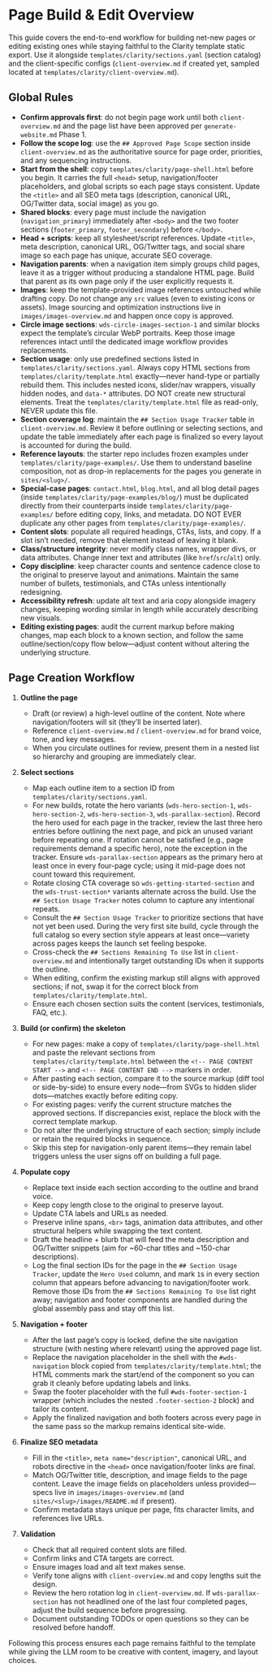 # Page Build & Edit Overview

This guide covers the end-to-end workflow for building net-new pages or editing existing ones while staying faithful to the Clarity template static export. Use it alongside `templates/clarity/sections.yaml` (section catalog) and the client-specific configs (`client-overview.md` if created yet, sampled located at `templates/clarity/client-overview.md`).

## Global Rules
- **Confirm approvals first**: do not begin page work until both `client-overview.md` and the page list have been approved per `generate-website.md` Phase 1.
- **Follow the scope log**: use the `## Approved Page Scope` section inside `client-overview.md` as the authoritative source for page order, priorities, and any sequencing instructions.
- **Start from the shell**: copy `templates/clarity/page-shell.html` before you begin. It carries the full `<head>` setup, navigation/footer placeholders, and global scripts so each page stays consistent. Update the `<title>` and all SEO meta tags (description, canonical URL, OG/Twitter data, social image) as you go.
- **Shared blocks**: every page must include the navigation (`navigation_primary`) immediately after `<body>` and the two footer sections (`footer_primary`, `footer_secondary`) before `</body>`.
- **Head + scripts**: keep all stylesheet/script references. Update `<title>`, meta description, canonical URL, OG/Twitter tags, and social share image so each page has unique, accurate SEO coverage.
- **Navigation parents**: when a navigation item simply groups child pages, leave it as a trigger without producing a standalone HTML page. Build that parent as its own page only if the user explicitly requests it.
- **Images**: keep the template-provided image references untouched while drafting copy. Do not change any `src` values (even to existing icons or assets). Image sourcing and optimization instructions live in `images/images-overview.md` and happen once copy is approved.
- **Circle image sections**: `wds-circle-images-section-1` and similar blocks expect the template’s circular WebP portraits. Keep those image references intact until the dedicated image workflow provides replacements.
- **Section usage**: only use predefined sections listed in `templates/clarity/sections.yaml`. Always copy HTML sections from `templates/clarity/template.html` exactly—never hand-type or partially rebuild them. This includes nested icons, slider/nav wrappers, visually hidden nodes, and `data-*` attributes. DO NOT create new structural elements. Treat the `templates/clarity/template.html` file as read-only, NEVER update this file. 
- **Section coverage log**: maintain the `## Section Usage Tracker` table in `client-overview.md`. Review it before outlining or selecting sections, and update the table immediately after each page is finalized so every layout is accounted for during the build.
- **Reference layouts**: the starter repo includes frozen examples under `templates/clarity/page-examples/`. Use them to understand baseline composition, not as drop-in replacements for the pages you generate in `sites/<slug>/`.
- **Special-case pages**: `contact.html`, `blog.html`, and all blog detail pages (inside `templates/clarity/page-examples/blog/`) must be duplicated directly from their counterparts inside `templates/clarity/page-examples/` before editing copy, links, and metadata. DO NOT EVER duplicate any other pages from `templates/clarity/page-examples/`.
- **Content slots**: populate all required headings, CTAs, lists, and copy. If a slot isn’t needed, remove that element instead of leaving it blank.
- **Class/structure integrity**: never modify class names, wrapper divs, or data attributes. Change inner text and attributes (like `href`/`src`/`alt`) only.
- **Copy discipline**: keep character counts and sentence cadence close to the original to preserve layout and animations. Maintain the same number of bullets, testimonials, and CTAs unless intentionally redesigning.
- **Accessibility refresh**: update alt text and aria copy alongside imagery changes, keeping wording similar in length while accurately describing new visuals.
- **Editing existing pages**: audit the current markup before making changes, map each block to a known section, and follow the same outline/section/copy flow below—adjust content without altering the underlying structure.

## Page Creation Workflow
1. **Outline the page**
   - Draft (or review) a high-level outline of the content. Note where navigation/footers will sit (they’ll be inserted later).
   - Reference `client-overview.md` / `client-overview.md` for brand voice, tone, and key messages.
   - When you circulate outlines for review, present them in a nested list so hierarchy and grouping are immediately clear.

2. **Select sections**
   - Map each outline item to a section ID from `templates/clarity/sections.yaml`.
   - For new builds, rotate the hero variants (`wds-hero-section-1`, `wds-hero-section-2`, `wds-hero-section-3`, `wds-parallax-section`). Record the hero used for each page in the tracker, review the last three hero entries before outlining the next page, and pick an unused variant before repeating one. If rotation cannot be satisfied (e.g., page requirements demand a specific hero), note the exception in the tracker. Ensure `wds-parallax-section` appears as the primary hero at least once in every four-page cycle; using it mid-page does not count toward this requirement.
   - Rotate closing CTA coverage so `wds-getting-started-section` and the `wds-trust-section*` variants alternate across the build. Use the `## Section Usage Tracker` notes column to capture any intentional repeats.
   - Consult the `## Section Usage Tracker` to prioritize sections that have not yet been used. During the very first site build, cycle through the full catalog so every section style appears at least once—variety across pages keeps the launch set feeling bespoke.
   - Cross-check the `## Sections Remaining To Use` list in `client-overview.md` and intentionally target outstanding IDs when it supports the outline.
   - When editing, confirm the existing markup still aligns with approved sections; if not, swap it for the correct block from `templates/clarity/template.html`.
   - Ensure each chosen section suits the content (services, testimonials, FAQ, etc.).

3. **Build (or confirm) the skeleton**
   - For new pages: make a copy of `templates/clarity/page-shell.html` and paste the relevant sections from `templates/clarity/template.html` between the `<!-- PAGE CONTENT START -->` and `<!-- PAGE CONTENT END -->` markers in order.
   - After pasting each section, compare it to the source markup (diff tool or side-by-side) to ensure every node—from SVGs to hidden slider dots—matches exactly before editing copy.
   - For existing pages: verify the current structure matches the approved sections. If discrepancies exist, replace the block with the correct template markup.
   - Do not alter the underlying structure of each section; simply include or retain the required blocks in sequence.
   - Skip this step for navigation-only parent items—they remain label triggers unless the user signs off on building a full page.

4. **Populate copy**
   - Replace text inside each section according to the outline and brand voice.
   - Keep copy length close to the original to preserve layout.
   - Update CTA labels and URLs as needed.
   - Preserve inline spans, `<br>` tags, animation data attributes, and other structural helpers while swapping the text content.
   - Draft the headline + blurb that will feed the meta description and OG/Twitter snippets (aim for ~60-char titles and ~150-char descriptions).
   - Log the final section IDs for the page in the `## Section Usage Tracker`, update the `Hero Used` column, and mark `1`s in every section column that appears before advancing to navigation/footer work. Remove those IDs from the `## Sections Remaining To Use` list right away; navigation and footer components are handled during the global assembly pass and stay off this list.

5. **Navigation + footer**
   - After the last page’s copy is locked, define the site navigation structure (with nesting where relevant) using the approved page list.
   - Replace the navigation placeholder in the shell with the `#wds-navigation` block copied from `templates/clarity/template.html`; the HTML comments mark the start/end of the component so you can grab it cleanly before updating labels and links.
   - Swap the footer placeholder with the full `#wds-footer-section-1` wrapper (which includes the nested `.footer-section-2` block) and tailor its content.
   - Apply the finalized navigation and both footers across every page in the same pass so the markup remains identical site-wide.

6. **Finalize SEO metadata**
   - Fill in the `<title>`, `meta name="description"`, canonical URL, and robots directive in the `<head>` once navigation/footer links are final.
   - Match OG/Twitter title, description, and image fields to the page content. Leave the image fields on placeholders unless provided—specs live in `images/images-overview.md` (and `sites/<slug>/images/README.md` if present).
   - Confirm metadata stays unique per page, fits character limits, and references live URLs.

7. **Validation**
   - Check that all required content slots are filled.
   - Confirm links and CTA targets are correct.
   - Ensure images load and alt text makes sense.
   - Verify tone aligns with `client-overview.md` and copy lengths suit the design.
   - Review the hero rotation log in `client-overview.md`. If `wds-parallax-section` has not headlined one of the last four completed pages, adjust the build sequence before progressing.
   - Document outstanding TODOs or open questions so they can be resolved before handoff.

Following this process ensures each page remains faithful to the template while giving the LLM room to be creative with content, imagery, and layout choices.
